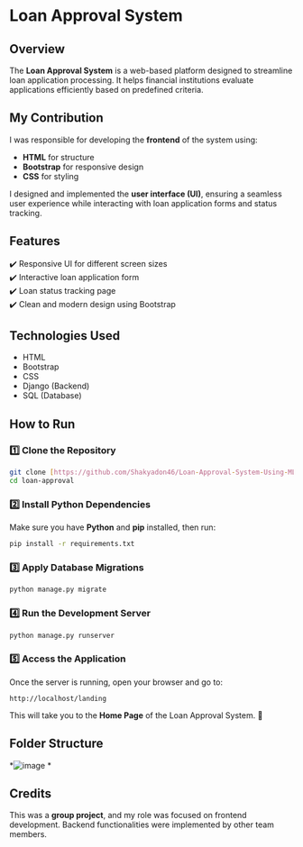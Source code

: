 # Loan Approval System  

## Overview  
The **Loan Approval System** is a web-based platform designed to streamline loan application processing. It helps financial institutions evaluate applications efficiently based on predefined criteria.  

## My Contribution  
I was responsible for developing the **frontend** of the system using:  
- **HTML** for structure  
- **Bootstrap** for responsive design  
- **CSS** for styling  

I designed and implemented the **user interface (UI)**, ensuring a seamless user experience while interacting with loan application forms and status tracking.  

## Features  
✔️ Responsive UI for different screen sizes  
✔️ Interactive loan application form  
✔️ Loan status tracking page  
✔️ Clean and modern design using Bootstrap  

## Technologies Used  
- HTML  
- Bootstrap  
- CSS  
- Django (Backend)  
- SQL (Database)  

## How to Run  

### 1️⃣ Clone the Repository  
```bash  
git clone [https://github.com/Shakyadon46/Loan-Approval-System-Using-ML.git]
cd loan-approval 
```

### 2️⃣ Install Python Dependencies  
Make sure you have **Python** and **pip** installed, then run:  
```bash  
pip install -r requirements.txt  
```

### 3️⃣ Apply Database Migrations  
```bash  
python manage.py migrate  
```

### 4️⃣ Run the Development Server  
```bash  
python manage.py runserver  
```

### 5️⃣ Access the Application  
Once the server is running, open your browser and go to:  
```
http://localhost/landing  
```
This will take you to the **Home Page** of the Loan Approval System. 🚀  

## Folder Structure 
*![image](https://github.com/user-attachments/assets/378aa896-a401-4655-92c7-f9f225cd60a7)
*  

## Credits  
This was a **group project**, and my role was focused on frontend development. Backend functionalities were implemented by other team members.  


